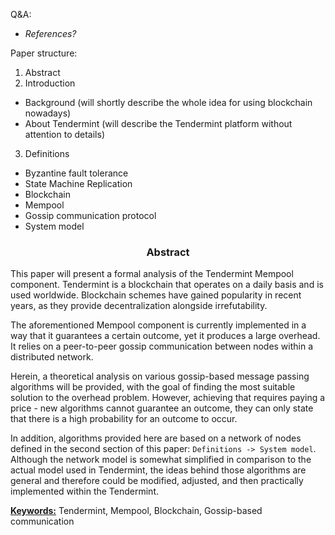
Q&A:
- *References?*

Paper structure:
1. Abstract
2. Introduction
* Background (will shortly describe the whole idea for using blockchain nowadays)
* About Tendermint (will describe the Tendermint platform without attention to details)
3. Definitions
* Byzantine fault tolerance
* State Machine Replication
* Blockchain
* Mempool
* Gossip communication protocol
* System model

<div align='center'> 
	<h3>Abstract</h3>
</div>

This paper will present a formal analysis of the Tendermint Mempool component. Tendermint is a blockchain that operates on a daily basis and is used worldwide. Blockchain schemes have gained popularity in recent years, as they provide decentralization alongside irrefutability.  

The aforementioned Mempool component is currently implemented in a way that it guarantees a certain outcome, yet it produces a large overhead. It relies on a peer-to-peer gossip communication between nodes within a distributed network. 

Herein, a theoretical analysis on various gossip-based message passing algorithms will be provided, with the goal of finding the most suitable solution to the overhead problem. However, achieving that requires paying a price - new algorithms cannot guarantee an outcome, they can only state that there is a high probability for an outcome to occur.

In addition, algorithms provided here are based on a network of nodes defined in the second section of this paper: `Definitions -> System model`. Although the network model is somewhat simplified  in comparison to the actual model used in Tendermint, the ideas behind those algorithms are general and therefore could be modified, adjusted, and then practically implemented within the Tendermint.

<u>**Keywords:**</u> Tendermint, Mempool, Blockchain, Gossip-based communication

<!--stackedit_data:
eyJoaXN0b3J5IjpbMTcxMTA1NTU4MCwtNDQ5NTk2OTMyLDE3MT
g4NzE0MTMsLTE3NDkwNDA3MDksLTE0NjYwOTY4NjMsLTEyNjMz
MDQwNiwxMzE4NjI0NTEwLC05MjAxNDA4MDksMTIzODIyMDI4MS
wtMTI3MDQyMTQ4Miw5Njk2MTY0ODgsMTg2NjYwODUxOCwxNzcy
MzE5Nzk1LDQ4MTMxOTU5Nyw3MjUyNTA0NTksLTEwMzg3NzMyMz
csLTEzOTYzNDE5NCwxNjk5MzQ5NDgyXX0=
-->